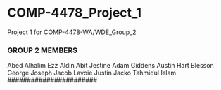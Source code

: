 # COMP-4478_Project_1
Project 1 for COMP-4478-WA/WDE_Group_2

### GROUP 2 MEMBERS ###
  Abed Alhalim Ezz Aldin
  Abit Jestine
  Adam Giddens
  Austin Hart
  Blesson George Joseph
  Jacob Lavoie
  Justin Jacko
  Tahmidul Islam
#######################
